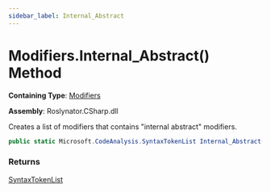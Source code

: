 ```yaml
---
sidebar_label: Internal_Abstract
---
```


# Modifiers\.Internal\_Abstract\(\) Method

**Containing Type**: [Modifiers](../index.md)

**Assembly**: Roslynator\.CSharp\.dll

  
Creates a list of modifiers that contains "internal abstract" modifiers\.

```csharp
public static Microsoft.CodeAnalysis.SyntaxTokenList Internal_Abstract()
```

### Returns

[SyntaxTokenList](https://docs.microsoft.com/en-us/dotnet/api/microsoft.codeanalysis.syntaxtokenlist)


